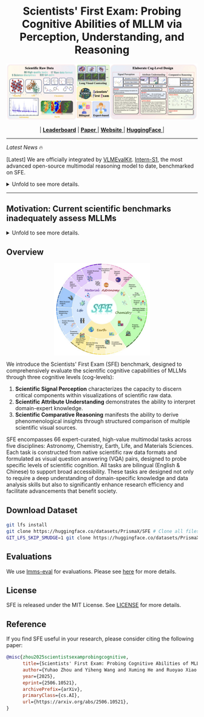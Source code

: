 # <center>Scientists' First Exam: Probing Cognitive Abilities of MLLM via Perception, Understanding, and Reasoning</center>

<p align="center">
  <picture>
    <source media="(prefers-color-scheme: dark)" srcset="assets/sfe_title.png">
    <img alt="SFE" src="assets/sfe_title.png"%>
  </picture>
</p>

<p align="center">
| <a href="https://prismax.opencompass.org.cn/leaderboard"><b>Leaderboard</b></a> | <a href="https://arxiv.org/abs/2506.10521"><b>Paper</b> </a> | <a href="https://prismax.opencompass.org.cn/"><b>Website</b> </a> | <a href="https://huggingface.co/datasets/PrismaX/SFE"><b>HuggingFace</b> </a> |
</p>


---

*Latest News* 🔥

[Latest] We are officially integrated by [VLMEvalKit](https://github.com/open-compass/VLMEvalKit). [Intern-S1](https://github.com/InternLM/Intern-S1), the most advanced open-source multimodal reasoning model to date, benchmarked on SFE.

<details>
<summary>Unfold to see more details.</summary>
<be>

- [2025/07] [Intern-S1](https://github.com/InternLM/Intern-S1), the most advanced open-source multimodal reasoning model to date, benchmarked on SFE.
- [2025/07] We are officially integrated by [VLMEvalKit](https://github.com/open-compass/VLMEvalKit).
- [2025/06] We officially released SFE! SFE is designed to evaluate the scientific cognitive capacities of MLLMs through three cognitive levels: **scientific signal perception**, **scientific attribute understanding**, and **scientific comparative reasoning**.

</details>

---

## Motivation: Current scientific benchmarks inadequately assess MLLMs

<details>
<summary>Unfold to see more details.</summary>
<br>
Scientific discoveries increasingly rely on complex multimodal reasoning based on information-intensive scientific data and domain-specific expertise. Empowered by expert-level scientific benchmarks, scientific Multimodal Large Language Models (MLLMs) hold the potential to significantly enhance this discovery process in realistic workflows. However, current scientific benchmarks mostly focus on evaluating the knowledge understanding capabilities of MLLMs, leading to an inadequate assessment of their perception and reasoning abilities. To address this gap, we present the Scientists’ First Exam (SFE) benchmark, designed to evaluate the scientific cognitive capacities of MLLMs through three interconnected levels: **scientific signal perception**, **scientific attribute understanding**, **scientific comparative reasoning**. Specifically, SFE comprises 830 expert-verified VQA pairs across three question types, spanning 66 multimodal tasks across five high-value disciplines. Extensive experiments reveal that current **state-of-the-art** GPT-o3 and InternVL-3 achieve only 34.08% and 26.52% on SFE, highlighting significant room for MLLMs to improve in scientific realms. We hope the insights obtained in SFE will facilitate further developments in AI-enhanced scientific discoveries.

</details>

## Overview

<p align="center">
  <img src="./assets/sfe_distribution.png" alt="The structure of SFE includes 5 disciplines, 18 scientific directions, and 66 tasks." style="display: block; margin: auto; max-width: 50%;">
</p>

We introduce the Scientists' First Exam (SFE) benchmark, designed to comprehensively evaluate the scientific cognitive capabilities of MLLMs through three cognitive levels (cog-levels):

1. **Scientific Signal Perception** characterizes the capacity to discern critical components within visualizations of scientific raw data.
2. **Scientific Attribute Understanding** demonstrates the ability to interpret domain-expert knowledge.
3. **Scientific Comparative Reasoning** manifests the ability to derive phenomenological insights through structured comparison of multiple scientific visual sources. 

SFE encompasses 66 expert-curated, high-value multimodal tasks across five disciplines: Astronomy, Chemistry, Earth, Life, and Materials Sciences. 
Each task is constructed from native scientific raw data formats and formulated as visual question answering (VQA) pairs, designed to probe specific levels of scientific cognition. 
All tasks are bilingual (English \& Chinese) to support broad accessibility.
These tasks are designed not only to require a deep understanding of domain-specific knowledge and data analysis skills but also to significantly enhance research efficiency and facilitate advancements that benefit society.

## Download Dataset

 ```bash
git lfs install
git clone https://huggingface.co/datasets/PrismaX/SFE # Clone all files, including raw data
GIT_LFS_SKIP_SMUDGE=1 git clone https://huggingface.co/datasets/PrismaX/SFE # If you want to clone without large files - just their pointers
```

## Evaluations

We use [lmms-eval](https://github.com/EvolvingLMMs-Lab/lmms-eval) for evaluations. Please see [here](./evaluations/README.md) for more details.


## License

SFE is released under the MIT License. See [LICENSE](./LICENSE) for more details.


## Reference

If you find SFE useful in your research, please consider citing the following paper:

```bibtex
@misc{zhou2025scientistsexamprobingcognitive,
      title={Scientists' First Exam: Probing Cognitive Abilities of MLLM via Perception, Understanding, and Reasoning}, 
      author={Yuhao Zhou and Yiheng Wang and Xuming He and Ruoyao Xiao and Zhiwei Li and Qiantai Feng and Zijie Guo and Yuejin Yang and Hao Wu and Wenxuan Huang and Jiaqi Wei and Dan Si and Xiuqi Yao and Jia Bu and Haiwen Huang and Tianfan Fu and Shixiang Tang and Ben Fei and Dongzhan Zhou and Fenghua Ling and Yan Lu and Siqi Sun and Chenhui Li and Guanjie Zheng and Jiancheng Lv and Wenlong Zhang and Lei Bai},
      year={2025},
      eprint={2506.10521},
      archivePrefix={arXiv},
      primaryClass={cs.AI},
      url={https://arxiv.org/abs/2506.10521}, 
}
```
